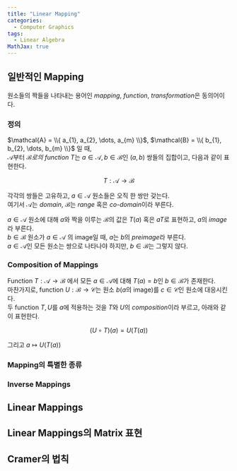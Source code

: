 ```yaml
---
title: "Linear Mapping"
categories:
  - Computer Graphics
tags:
  - Linear Algebra
MathJax: true
---
```


## 일반적인 Mapping
원소들의 짝들을 나타내는 용어인 *mapping*, *function*, *transformation*은 동의어이다.

### 정의
$\mathcal{A} = \\{ a_{1}, a_{2}, \dots, a_{m} \\}$, $\mathcal{B} = \\{ b_{1}, b_{2}, \dots, b_{m} \\}$ 일 때,  
$\mathcal{A}$부터 $\mathcal{B}로의$ *function* $T$는 $a \in \mathcal{A}, b \in \mathcal{B}$인 $(a, b)$ 쌍들의 집합이고, 다음과 같이 표현한다.  

$$T: \mathcal{A} \rightarrow \mathcal{B}$$

각각의 쌍들은 고유하고, $a \in \mathcal{A}$ 원소들은 오직 한 쌍만 갖는다.  
여기서 $\mathcal{A}$는 *domain*, $\mathcal{B}$는 *range* 혹은 *co-domain*이라 부른다.

$a \in \mathcal{A}$ 원소에 대해 $a$와 짝을 이루는 $\mathcal{B}$의 값은 $T(a)$ 혹은 $aT$로 표현하고, $a$의 *image*라 부른다.  
$b \in \mathcal{B}$ 원소가 $a \in \mathcal{A}$ 의 image일 때, $a$는 $b$의 *preimage*라 부른다.  
$a \in \mathcal{A}$인 모든 원소는 쌍으로 나타나야 하지만, $b \in \mathcal{B}$는 그렇지 않다.

### Composition of Mappings
Function $T: \mathcal{A} \rightarrow \mathcal{B}$ 에서 모든 $a \in \mathcal{A}$에 대해 $T(a) = b$인 $b \in \mathcal{B}$가 존재한다.  
마찬가지로, function $U: \mathcal{B} \rightarrow \mathcal{C}$는 원소 $b$($a$의 image)를 $c \in \mathcal{C}$인 원소에 대응시킨다.   
두 function $T, U$를 $a$에 적용하는 것을 $T$와 $U$의 *composition*이라 부르고, 아래와 같이 표현한다.

$$(U \circ T)(a) = U(T(a))$$

그리고 $a \mapsto U(T(a))$

### Mapping의 특별한 종류


### Inverse Mappings


## Linear Mappings


## Linear Mappings의 Matrix 표현


## Cramer의 법칙

